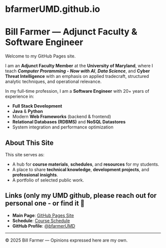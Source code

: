 # bfarmerUMD.github.io
# Bill Farmer — Adjunct Faculty & Software Engineer

Welcome to my GitHub Pages site.

I am an **Adjunct Faculty Member** at the **University of Maryland**, where I teach ***Computer Proramming - Now with AI***, ***Data Science***, and **Cyber Threat Intelligence** with an emphasis on applied tradecraft, structured analytic techniques, and operational relevance.

In my full-time profession, I am a **Software Engineer** with 20+ years of experience in:

- **Full Stack Development**
- **Java** & **Python**
- Modern **Web Frameworks** (backend & frontend)
- **Relational Databases (RDBMS)** and **NoSQL Datastores**
- System integration and performance optimization

## About This Site
This site serves as:
- A hub for **course materials**, **schedules**, and **resources** for my students.
- A place to share **technical knowledge**, **development projects**, and **professional insights**.
- A portfolio of selected public work.

## Links (only my UMD github, please reach out for personal one - or find it 🙂
- **Main Page**: [GitHub Pages Site](https://bfarmerUMD.github.io)
- **Schedule**: [Course Schedule](https://bfarmerUMD.github.io/schedule.html)
- **GitHub Profile**: [@bfarmerUMD](https://github.com/bfarmerUMD)

---

© 2025 Bill Farmer — Opinions expressed here are my own.

